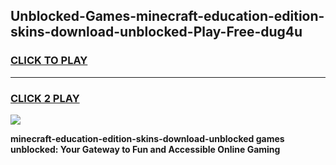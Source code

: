 
## Unblocked-Games-minecraft-education-edition-skins-download-unblocked-Play-Free-dug4u
<h3>
<a href="https://premium76.site?title=minecraft-education-edition-skins-download-unblocked&ref=20M">CLICK TO PLAY</a></h3>
<hr>

<h3>
<a href="https://premium76.site?title=minecraft-education-edition-skins-download-unblocked&ref=20M">CLICK 2 PLAY</a>
  
</h3>

<a href="https://premium76.site?title=minecraft-education-edition-skins-download-unblocked&ref=19M"><img src="https://clearcache.store/games.png"></a>


**minecraft-education-edition-skins-download-unblocked games unblocked: Your Gateway to Fun and Accessible Online Gaming**
